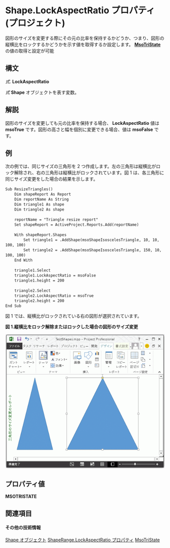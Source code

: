 
# Shape.LockAspectRatio プロパティ (プロジェクト)
図形のサイズを変更する際にその元の比率を保持するかどうか、つまり、図形の縦横比をロックするかどうかを示す値を取得するか設定します。 **[MsoTriState](http://msdn.microsoft.com/ja-jp/library/office/ff860737%28v=office.15%29)** の値の取得と設定が可能

## 構文

 _式_. **LockAspectRatio**

 _式_ **Shape** オブジェクトを表す変数。


## 解説

図形のサイズを変更しても元の比率を保持する場合、 **LockAspectRatio** 値は **msoTrue** です。図形の高さと幅を個別に変更できる場合、値は **msoFalse** です。


## 例

次の例では、同じサイズの三角形を 2 つ作成します。左の三角形は縦横比がロック解除され、右の三角形は縦横比がロックされています。図 1 は、各三角形に同じサイズ変更をした場合の結果を示します。


```
Sub ResizeTriangles()
    Dim shapeReport As Report
    Dim reportName As String
    Dim triangle1 As shape
    Dim triangle2 As shape

    reportName = "Triangle resize report"
    Set shapeReport = ActiveProject.Reports.Add(reportName)
    
    With shapeReport.Shapes
        Set triangle1 = .AddShape(msoShapeIsoscelesTriangle, 10, 10, 100, 100)
        Set triangle2 = .AddShape(msoShapeIsoscelesTriangle, 150, 10, 100, 100)
    End With
    
    triangle1.Select
    triangle1.LockAspectRatio = msoFalse
    triangle1.height = 200
    
    triangle2.Select
    triangle2.LockAspectRatio = msoTrue
    triangle2.height = 200
End Sub
```

図 1 では、縦横比がロックされている右の図形が選択されています。


**図 1.縦横比をロック解除またはロックした場合の図形のサイズ変更**

![未ロックの縦横比で図形のサイズを変更](images/pj15_VBA_LockAspectRatio.gif)


## プロパティ値

 **MSOTRISTATE**


## 関連項目


#### その他の技術情報


[Shape オブジェクト](d2b32bcd-5595-a4a7-9772-feb25fd0103a.md)
[ShapeRange.LockAspectRatio プロパティ](82d60445-a114-d060-a85b-6a631df4c2ab.md)
[MsoTriState](http://msdn.microsoft.com/ja-jp/library/office/ff860737%28v=office.15%29)